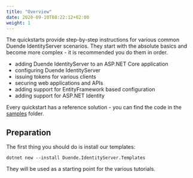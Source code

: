 ```yaml
---
title: "Overview"
date: 2020-09-10T08:22:12+02:00
weight: 1
---
```


The quickstarts provide step-by-step instructions for various common Duende IdentityServer scenarios. They start with the absolute basics and become more complex - it is recommended you do them in order.

* adding Duende IdentityServer to an ASP.NET Core application
* configuring Duende IdentityServer
* issuing tokens for various clients
* securing web applications and APIs
* adding support for EntityFramework based configuration
* adding support for ASP.NET Identity

Every quickstart has a reference solution - you can find the code in the [samples](https://github.com/DuendeSoftware/Samples/tree/main/IdentityServer/v5/Quickstarts) folder.

## Preparation
The first thing you should do is install our templates:

```
dotnet new --install Duende.IdentityServer.Templates
```

They will be used as a starting point for the various tutorials.
